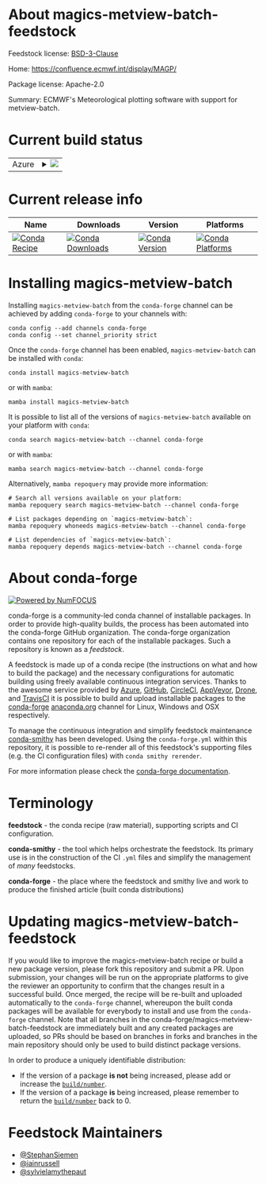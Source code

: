 About magics-metview-batch-feedstock
====================================

Feedstock license: [BSD-3-Clause](https://github.com/conda-forge/magics-metview-batch-feedstock/blob/main/LICENSE.txt)

Home: https://confluence.ecmwf.int/display/MAGP/

Package license: Apache-2.0

Summary: ECMWF's Meteorological plotting software with support for metview-batch.

Current build status
====================


<table>
    
  <tr>
    <td>Azure</td>
    <td>
      <details>
        <summary>
          <a href="https://dev.azure.com/conda-forge/feedstock-builds/_build/latest?definitionId=8964&branchName=main">
            <img src="https://dev.azure.com/conda-forge/feedstock-builds/_apis/build/status/magics-metview-batch-feedstock?branchName=main">
          </a>
        </summary>
        <table>
          <thead><tr><th>Variant</th><th>Status</th></tr></thead>
          <tbody><tr>
              <td>linux_64</td>
              <td>
                <a href="https://dev.azure.com/conda-forge/feedstock-builds/_build/latest?definitionId=8964&branchName=main">
                  <img src="https://dev.azure.com/conda-forge/feedstock-builds/_apis/build/status/magics-metview-batch-feedstock?branchName=main&jobName=linux&configuration=linux%20linux_64_" alt="variant">
                </a>
              </td>
            </tr><tr>
              <td>osx_64</td>
              <td>
                <a href="https://dev.azure.com/conda-forge/feedstock-builds/_build/latest?definitionId=8964&branchName=main">
                  <img src="https://dev.azure.com/conda-forge/feedstock-builds/_apis/build/status/magics-metview-batch-feedstock?branchName=main&jobName=osx&configuration=osx%20osx_64_" alt="variant">
                </a>
              </td>
            </tr><tr>
              <td>osx_arm64</td>
              <td>
                <a href="https://dev.azure.com/conda-forge/feedstock-builds/_build/latest?definitionId=8964&branchName=main">
                  <img src="https://dev.azure.com/conda-forge/feedstock-builds/_apis/build/status/magics-metview-batch-feedstock?branchName=main&jobName=osx&configuration=osx%20osx_arm64_" alt="variant">
                </a>
              </td>
            </tr>
          </tbody>
        </table>
      </details>
    </td>
  </tr>
</table>

Current release info
====================

| Name | Downloads | Version | Platforms |
| --- | --- | --- | --- |
| [![Conda Recipe](https://img.shields.io/badge/recipe-magics--metview--batch-green.svg)](https://anaconda.org/conda-forge/magics-metview-batch) | [![Conda Downloads](https://img.shields.io/conda/dn/conda-forge/magics-metview-batch.svg)](https://anaconda.org/conda-forge/magics-metview-batch) | [![Conda Version](https://img.shields.io/conda/vn/conda-forge/magics-metview-batch.svg)](https://anaconda.org/conda-forge/magics-metview-batch) | [![Conda Platforms](https://img.shields.io/conda/pn/conda-forge/magics-metview-batch.svg)](https://anaconda.org/conda-forge/magics-metview-batch) |

Installing magics-metview-batch
===============================

Installing `magics-metview-batch` from the `conda-forge` channel can be achieved by adding `conda-forge` to your channels with:

```
conda config --add channels conda-forge
conda config --set channel_priority strict
```

Once the `conda-forge` channel has been enabled, `magics-metview-batch` can be installed with `conda`:

```
conda install magics-metview-batch
```

or with `mamba`:

```
mamba install magics-metview-batch
```

It is possible to list all of the versions of `magics-metview-batch` available on your platform with `conda`:

```
conda search magics-metview-batch --channel conda-forge
```

or with `mamba`:

```
mamba search magics-metview-batch --channel conda-forge
```

Alternatively, `mamba repoquery` may provide more information:

```
# Search all versions available on your platform:
mamba repoquery search magics-metview-batch --channel conda-forge

# List packages depending on `magics-metview-batch`:
mamba repoquery whoneeds magics-metview-batch --channel conda-forge

# List dependencies of `magics-metview-batch`:
mamba repoquery depends magics-metview-batch --channel conda-forge
```


About conda-forge
=================

[![Powered by
NumFOCUS](https://img.shields.io/badge/powered%20by-NumFOCUS-orange.svg?style=flat&colorA=E1523D&colorB=007D8A)](https://numfocus.org)

conda-forge is a community-led conda channel of installable packages.
In order to provide high-quality builds, the process has been automated into the
conda-forge GitHub organization. The conda-forge organization contains one repository
for each of the installable packages. Such a repository is known as a *feedstock*.

A feedstock is made up of a conda recipe (the instructions on what and how to build
the package) and the necessary configurations for automatic building using freely
available continuous integration services. Thanks to the awesome service provided by
[Azure](https://azure.microsoft.com/en-us/services/devops/), [GitHub](https://github.com/),
[CircleCI](https://circleci.com/), [AppVeyor](https://www.appveyor.com/),
[Drone](https://cloud.drone.io/welcome), and [TravisCI](https://travis-ci.com/)
it is possible to build and upload installable packages to the
[conda-forge](https://anaconda.org/conda-forge) [anaconda.org](https://anaconda.org/)
channel for Linux, Windows and OSX respectively.

To manage the continuous integration and simplify feedstock maintenance
[conda-smithy](https://github.com/conda-forge/conda-smithy) has been developed.
Using the ``conda-forge.yml`` within this repository, it is possible to re-render all of
this feedstock's supporting files (e.g. the CI configuration files) with ``conda smithy rerender``.

For more information please check the [conda-forge documentation](https://conda-forge.org/docs/).

Terminology
===========

**feedstock** - the conda recipe (raw material), supporting scripts and CI configuration.

**conda-smithy** - the tool which helps orchestrate the feedstock.
                   Its primary use is in the construction of the CI ``.yml`` files
                   and simplify the management of *many* feedstocks.

**conda-forge** - the place where the feedstock and smithy live and work to
                  produce the finished article (built conda distributions)


Updating magics-metview-batch-feedstock
=======================================

If you would like to improve the magics-metview-batch recipe or build a new
package version, please fork this repository and submit a PR. Upon submission,
your changes will be run on the appropriate platforms to give the reviewer an
opportunity to confirm that the changes result in a successful build. Once
merged, the recipe will be re-built and uploaded automatically to the
`conda-forge` channel, whereupon the built conda packages will be available for
everybody to install and use from the `conda-forge` channel.
Note that all branches in the conda-forge/magics-metview-batch-feedstock are
immediately built and any created packages are uploaded, so PRs should be based
on branches in forks and branches in the main repository should only be used to
build distinct package versions.

In order to produce a uniquely identifiable distribution:
 * If the version of a package **is not** being increased, please add or increase
   the [``build/number``](https://docs.conda.io/projects/conda-build/en/latest/resources/define-metadata.html#build-number-and-string).
 * If the version of a package **is** being increased, please remember to return
   the [``build/number``](https://docs.conda.io/projects/conda-build/en/latest/resources/define-metadata.html#build-number-and-string)
   back to 0.

Feedstock Maintainers
=====================

* [@StephanSiemen](https://github.com/StephanSiemen/)
* [@iainrussell](https://github.com/iainrussell/)
* [@sylvielamythepaut](https://github.com/sylvielamythepaut/)

